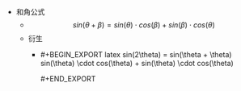 - 和角公式
	- $$ sin(\theta + \beta) = sin(\theta) \cdot cos(\beta) + sin(\beta) \cdot cos(\theta)$$
	- 衍生
		- #+BEGIN_EXPORT latex
		  sin(2\theta) = sin(\theta + \theta)
		  sin(\theta) \cdot cos(\theta) + sin(\theta) \cdot cos(\theta)
		  
		  #+END_EXPORT